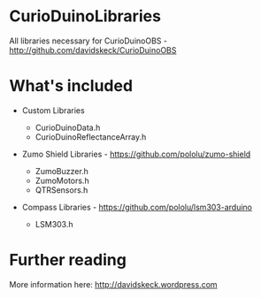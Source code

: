 CurioDuinoLibraries
===================

All libraries necessary for CurioDuinoOBS - http://github.com/davidskeck/CurioDuinoOBS

What's included
===============

* Custom Libraries
  * CurioDuinoData.h 
  * CurioDuinoReflectanceArray.h

* Zumo Shield Libraries - https://github.com/pololu/zumo-shield
  * ZumoBuzzer.h
  * ZumoMotors.h
  * QTRSensors.h

* Compass Libraries - https://github.com/pololu/lsm303-arduino
  * LSM303.h

Further reading
===============

More information here: http://davidskeck.wordpress.com